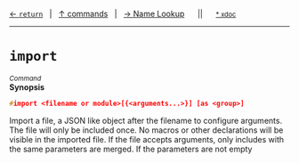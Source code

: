 [&#8592; `return`](ref--commands--return.md)&nbsp;&nbsp;&nbsp;|&nbsp;&nbsp;&nbsp;[&#8593; commands](ref--commands.md)&nbsp;&nbsp;&nbsp;|&nbsp;&nbsp;&nbsp;[&#8594; Name Lookup](ref--commands--name-lookup.md)&nbsp;&nbsp;&nbsp;&nbsp;&nbsp;&nbsp;||&nbsp;&nbsp;&nbsp;&nbsp;&nbsp;&nbsp;<small>[\* xdoc](../xdoc/ref.xmd#L70)</small>
***

# `import`
<small>*Command*</small>  
**Synopsis**

```cpp
#import <filename or module>[{<arguments...>}] [as <group>]

```


Import a file, a JSON like object after the filename to configure arguments.
The file will only be included once.
No macros or other declarations will be visible in the imported file.
If the file accepts arguments, only includes with the same parameters are
merged. If the parameters are not empty





